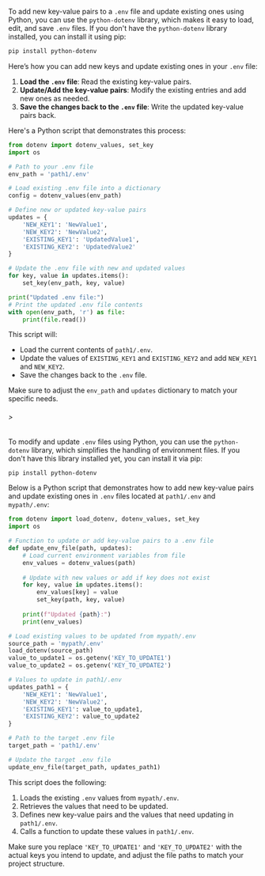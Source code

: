 To add new key-value pairs to a `.env` file and update existing ones using Python, you can use the `python-dotenv` library, which makes it easy to load, edit, and save `.env` files. If you don't have the `python-dotenv` library installed, you can install it using pip:

```bash
pip install python-dotenv
```

Here’s how you can add new keys and update existing ones in your `.env` file:

1. **Load the `.env` file**: Read the existing key-value pairs.
2. **Update/Add the key-value pairs**: Modify the existing entries and add new ones as needed.
3. **Save the changes back to the `.env` file**: Write the updated key-value pairs back.

Here's a Python script that demonstrates this process:

```python
from dotenv import dotenv_values, set_key
import os

# Path to your .env file
env_path = 'path1/.env'

# Load existing .env file into a dictionary
config = dotenv_values(env_path)

# Define new or updated key-value pairs
updates = {
    'NEW_KEY1': 'NewValue1',
    'NEW_KEY2': 'NewValue2',
    'EXISTING_KEY1': 'UpdatedValue1',
    'EXISTING_KEY2': 'UpdatedValue2'
}

# Update the .env file with new and updated values
for key, value in updates.items():
    set_key(env_path, key, value)

print("Updated .env file:")
# Print the updated .env file contents
with open(env_path, 'r') as file:
    print(file.read())
```

This script will:
- Load the current contents of `path1/.env`.
- Update the values of `EXISTING_KEY1` and `EXISTING_KEY2` and add `NEW_KEY1` and `NEW_KEY2`.
- Save the changes back to the `.env` file.

Make sure to adjust the `env_path` and `updates` dictionary to match your specific needs.


###### >

To modify and update `.env` files using Python, you can use the `python-dotenv` library, which simplifies the handling of environment files. If you don't have this library installed yet, you can install it via pip:

```bash
pip install python-dotenv
```

Below is a Python script that demonstrates how to add new key-value pairs and update existing ones in `.env` files located at `path1/.env` and `mypath/.env`:

```python
from dotenv import load_dotenv, dotenv_values, set_key
import os

# Function to update or add key-value pairs to a .env file
def update_env_file(path, updates):
    # Load current environment variables from file
    env_values = dotenv_values(path)
    
    # Update with new values or add if key does not exist
    for key, value in updates.items():
        env_values[key] = value
        set_key(path, key, value)
        
    print(f"Updated {path}:")
    print(env_values)

# Load existing values to be updated from mypath/.env
source_path = 'mypath/.env'
load_dotenv(source_path)
value_to_update1 = os.getenv('KEY_TO_UPDATE1')
value_to_update2 = os.getenv('KEY_TO_UPDATE2')

# Values to update in path1/.env
updates_path1 = {
    'NEW_KEY1': 'NewValue1',
    'NEW_KEY2': 'NewValue2',
    'EXISTING_KEY1': value_to_update1,
    'EXISTING_KEY2': value_to_update2
}

# Path to the target .env file
target_path = 'path1/.env'

# Update the target .env file
update_env_file(target_path, updates_path1)
```

This script does the following:
1. Loads the existing `.env` values from `mypath/.env`.
2. Retrieves the values that need to be updated.
3. Defines new key-value pairs and the values that need updating in `path1/.env`.
4. Calls a function to update these values in `path1/.env`.

Make sure you replace `'KEY_TO_UPDATE1'` and `'KEY_TO_UPDATE2'` with the actual keys you intend to update, and adjust the file paths to match your project structure.
